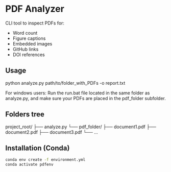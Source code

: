 # PDF Analyzer

CLI tool to inspect PDFs for:
- Word count
- Figure captions
- Embedded images
- GitHub links
- DOI references


## Usage

python analyze.py path/to/folder_with_PDFs -o report.txt

For windows users: Run the run.bat file located in the same folder as analyze.py, and make sure your PDFs are placed in the pdf_folder subfolder.

## Folders tree
project_root/
├── analyze.py
└── pdf_folder/
    ├── document1.pdf
    ├── document2.pdf
    ├── document3.pdf
    └── ...



## Installation (Conda)

```bash
conda env create -f environment.yml
conda activate pdfenv



